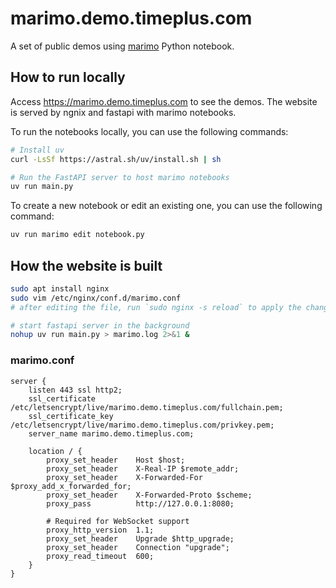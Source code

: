 # marimo.demo.timeplus.com
A set of public demos using [marimo](https://marimo.io) Python notebook.

## How to run locally
Access https://marimo.demo.timeplus.com to see the demos. The website is served by ngnix and fastapi with marimo notebooks.

To run the notebooks locally, you can use the following commands:
```bash
# Install uv
curl -LsSf https://astral.sh/uv/install.sh | sh

# Run the FastAPI server to host marimo notebooks
uv run main.py
```

To create a new notebook or edit an existing one, you can use the following command:
```bash
uv run marimo edit notebook.py
```

## How the website is built

```bash
sudo apt install nginx
sudo vim /etc/nginx/conf.d/marimo.conf
# after editing the file, run `sudo nginx -s reload` to apply the changes

# start fastapi server in the background
nohup uv run main.py > marimo.log 2>&1 &
```

### marimo.conf
```nginx
server {
    listen 443 ssl http2;
    ssl_certificate /etc/letsencrypt/live/marimo.demo.timeplus.com/fullchain.pem;
    ssl_certificate_key /etc/letsencrypt/live/marimo.demo.timeplus.com/privkey.pem;
    server_name marimo.demo.timeplus.com;

    location / {
        proxy_set_header    Host $host;
        proxy_set_header    X-Real-IP $remote_addr;
        proxy_set_header    X-Forwarded-For $proxy_add_x_forwarded_for;
        proxy_set_header    X-Forwarded-Proto $scheme;
        proxy_pass          http://127.0.0.1:8080;

        # Required for WebSocket support
        proxy_http_version  1.1;
        proxy_set_header    Upgrade $http_upgrade;
        proxy_set_header    Connection "upgrade";
        proxy_read_timeout  600;
    }
}
```
